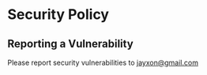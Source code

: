 # Security Policy

## Reporting a Vulnerability

Please report security vulnerabilities to jayxon@gmail.com
